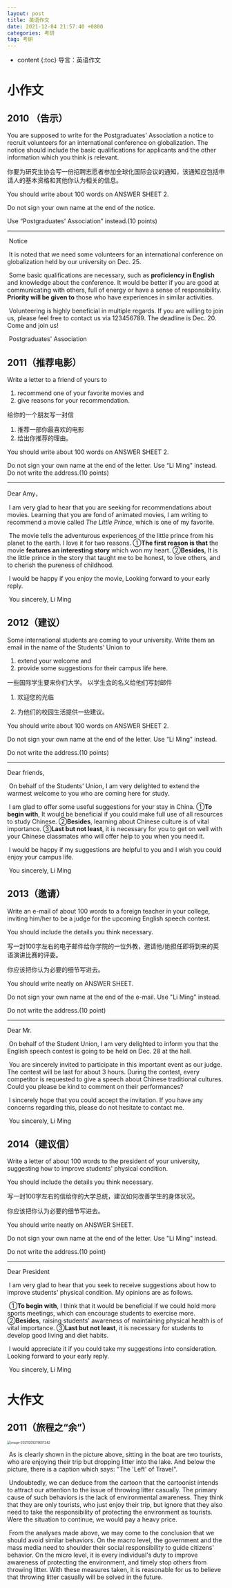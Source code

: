 ```yaml
---
layout: post
title: 英语作文
date: 2021-12-04 21:57:40 +0800
categories: 考研
tag: 考研
---
```


* content
{:toc}
导言：英语作文

# 小作文

## 2010 （告示）

You are supposed to write for the Postgraduates' Association a notice to recruit volunteers for an international conference on globalization. The notice should include the basic qualifications for applicants and the other information which you think is relevant. 

你要为研究生协会写一份招聘志愿者参加全球化国际会议的通知，该通知应包括申请人的基本资格和其他你认为相关的信息。  

You should write about 100 words on ANSWER SHEET 2.

Do not sign your own name at the end of the notice. 

Use “Postgraduates' Association” instead.(10 points) 

------

​																												Notice

​	It is noted that we need some volunteers for an international conference on globalization held by our university on Dec. 25.

​	Some basic qualifications are necessary, such as **proficiency in English** and knowledge about the conference. It would be better if you are good at communicating with others, full of energy or have a sense of responsibility. **Priority will be given to** those who have experiences in similar activities.

​	Volunteering is highly beneficial in multiple regards. If you are willing to join us, please feel free to contact us via 123456789. The deadline is Dec. 20. Come and join us!

​																																													Postgraduates' Association

## 2011（推荐电影）

Write a letter to a friend of yours to 

1) recommend one of your favorite movies and 
2) give reasons for your recommendation. 

给你的一个朋友写一封信

1. 推荐一部你最喜欢的电影
2. 给出你推荐的理由。

You should write about 100 words on ANSWER SHEET 2. 

Do not sign your own name at the end of the letter. Use “Li Ming" instead. Do not write the address.(10 points) 

------

Dear Amy，

​	I am very glad to hear that you are seeking for recommendations about movies. Learning that you are fond of animated movies, I am writing to recommend a movie called *The Little Prince*, which is one of my favorite.

​	The movie tells the adventurous experiences of the little prince from his planet to the earth. I love it for two reasons. ①**The first reason is that** the movie **features an interesting story** which won my heart. ②**Besides**, It is the little prince in the story that taught me to be honest, to love others, and to cherish the pureness of childhood.

​	I would be happy if you enjoy the movie, Looking forward to your early reply.

​																																																			You sincerely,																																																						Li Ming

## 2012（建议）

Some international students are coming to your university. Write them an email in the name of the Students' Union to

1. extend your welcome and
2. provide some suggestions for their campus life here.

一些国际学生要来你们大学。 以学生会的名义给他们写封邮件

1. 欢迎您的光临  

2. 为他们的校园生活提供一些建议。 

You should write about 100 words on ANSWER SHEET 2. 

Do not sign your own name at the end of the letter. Use “Li Ming" instead. 

Do not write the address.(10 points) 

------

Dear friends,

​	On behalf of the Students' Union, I am very delighted to extend the warmest welcome to you who are coming here for study.

​	I am glad to offer some useful suggestions for your stay in China. ①**To begin with**, It would be beneficial if you could make full use of all resources to study Chinese. ②**Besides**, learning about Chinese culture is of vital importance. ③**Last but not least**, it is necessary for you to get on well with your Chinese classmates who will offer help to you when you need it.

​	I would be happy if my suggestions are helpful to you and I wish you could enjoy your campus life.

​																																																			You sincerely,																																																						Li Ming

## 2013（邀请）

Write an e-mail of about 100 words to a foreign teacher in your college, inviting him/her to be a judge for the upcoming English speech contest.

You should include the details you think necessary.

写一封100字左右的电子邮件给你学院的一位外教，邀请他/她担任即将到来的英语演讲比赛的评委。  

你应该把你认为必要的细节写进去。  

You should write neatly on ANSWER SHEET.

Do not sign your own name at the end of the e-mail. Use "Li Ming" instead.

Do not write the address.(10 point)

------

Dear Mr.

​	On behalf of the Student Union, I am very delighted to inform you that the English speech contest is going to be held on Dec. 28 at the hall.

​	You are sincerely invited to participate in this important event as our judge. The contest will be last for about 3 hours. During the contest, every competitor is requested to give a speech about Chinese traditional cultures. Could you please be kind to comment on their performances?

​	I sincerely hope that you could accept the invitation. If you have any concerns regarding this, please do not hesitate to contact me.

​																																																			You sincerely,																																																						Li Ming                                                                                                                                                                                                                                                                                                                                                                                                                                                                                                          

## 2014（建议信）

Write a letter of about 100 words to the president of your university, suggesting how to improve students' physical condition.

You should include the details you think necessary.

写一封100字左右的信给你的大学总统，建议如何改善学生的身体状况。  

你应该把你认为必要的细节写进去。  

You should write neatly on ANSWER SHEET.

Do not sign your own name at the end of the letter. Use "Li Ming" instead.

Do not write the address.(10 point)

------

Dear President

​	I am very glad to hear that you seek to receive suggestions about how to improve students' physical condition. My opinions are as follows.

​	①**To begin with**, I think that it would be beneficial if we could hold more sports meetings, which can encourage students to exercise more. ②**Besides**, raising students' awareness of maintaining physical health is of vital importance. ③**Last but not least**, it is necessary for students to develop good living and diet habits.

​	I would appreciate it if you could take my suggestions into consideration. Looking forward to your early reply.

​																																																			You sincerely,																																																						Li Ming

# 大作文

## 2011（旅程之“余”）

<img src="https://s2.loli.net/2021/12/05/Qyb7cdo9EU826Hg.png" alt="image-20211205215657242" style="zoom: 50%;" />

​	As is clearly shown in the picture above, sitting in the boat are two tourists, who are enjoying their trip but dropping litter into the lake. And below the picture, there is a caption which says: "The 'Left' of Travel".

​	Undoubtedly, we can deduce from the cartoon that the cartoonist intends to attract our attention to the issue of throwing litter casually. The primary cause of such behaviors is the lack of environmental awareness. They think that they are only tourists, who just enjoy their trip, but ignore that they also need to take the responsibility of protecting the environment as tourists. Were the situation to continue, we would pay a heavy price.

​	From the analyses made above, we may come to the conclusion that we should avoid similar behaviors. On the macro level, the government and the mass media need to shoulder their social responsibility to guide citizens' behavior. On the micro level, it is every individual's duty to improve awareness of protecting the environment, and timely stop others from throwing litter. With these measures taken, it is reasonable for us to believe that throwing litter casually will be solved in the future.
